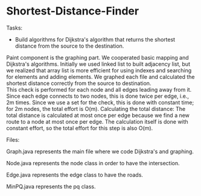 # Shortest-Distance-Finder

Tasks:

- Build algorithms for Dijkstra's algorithm that returns the shortest distance from the source to the destination. 

Paint component is the graphing part. We cooperated basic mapping and Dijkstra's algorithms. Initially we used linked list to built adjacency list, but we realized that array list is more efficient for using indexes and searching for elements and adding elements. We graphed each file and calculated the shortest distance correctly from the source to destination.  
This check is performed for each node and all edges leading away from it. Since each edge connects to two nodes, this is done twice per edge, i.e., 2m times. Since we use a set for the check, this is done with constant time; for 2m nodes, the total effort is O(m).
Calculating the total distance: The total distance is calculated at most once per edge because we find a new route to a node at most once per edge. The calculation itself is done with constant effort, so the total effort for this step is also O(m).

Files:

Graph.java represents the main file where we code Dijkstra's and graphing. 

Node.java represents the node class in order to have the intersection.

Edge.java represents the edge class to have the roads.

MinPQ.java represents the pq class.

